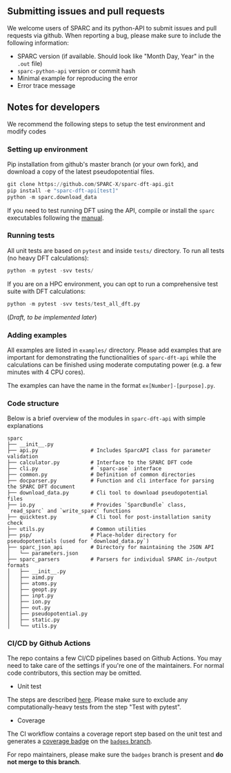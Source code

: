 ## Submitting issues and pull requests
We welcome users of SPARC and its python-API to submit issues and pull requests via github.
When reporting a bug, please make sure to include the following information:

- SPARC version (if available. Should look like "Month Day, Year" in the `.out` file)
- `sparc-python-api` version or commit hash
- Minimal example for reproducing the error
- Error trace message

## Notes for developers

We recommend the following steps to setup the test environment and modify codes

### Setting up environment

Pip installation from github's master branch (or your own fork), and download
a copy of the latest pseudopotential files.

```python
git clone https://github.com/SPARC-X/sparc-dft-api.git
pip install -e "sparc-dft-api[test]"
python -m sparc.download_data
```

If you need to test running DFT using the API, compile or install the `sparc` executables following the [manual](https://github.com/SPARC-X/SPARC/blob/master/README.md).


### Running tests

All unit tests are based on `pytest` and inside `tests/` directory.
To run all tests (no heavy DFT calculations):
```python
python -m pytest -svv tests/
```

If you are on a HPC environment, you can opt to run a comprehensive test suite with DFT calculations:
```python
python -m pytest -svv tests/test_all_dft.py
```

(*Draft, to be implemented later*)

### Adding examples

All examples are listed in `examples/` directory. Please add examples that are important
for demonstrating the functionalities of `sparc-dft-api` while the calculations can be
finished using moderate computating power (e.g. a few minutes with 4 CPU cores).

The examples can have the name in the format `ex[Number]-[purpose].py`.

### Code structure

Below is a brief overview of the modules in `sparc-dft-api` with simple explanations
```
sparc
├── __init__.py
├── api.py                 # Includes SparcAPI class for parameter validation
├── calculator.py          # Interface to the SPARC DFT code
├── cli.py                 # `sparc-ase` interface
├── common.py              # Definition of common directories
├── docparser.py           # Function and cli interface for parsing the SPARC DFT document
├── download_data.py       # Cli tool to download pseudopotential files
├── io.py                  # Provides `SparcBundle` class, `read_sparc` and `write_sparc` functions
├── quicktest.py           # Cli tool for post-installation sanity check
├── utils.py               # Common utilities
├── psp/                   # Place-holder directory for pseudopotentials (used for `download_data.py`)
├── sparc_json_api         # Directory for maintaining the JSON API
│   └── parameters.json
├── sparc_parsers          # Parsers for individual SPARC in-/output formats
│   ├── __init__.py
│   ├── aimd.py
│   ├── atoms.py
│   ├── geopt.py
│   ├── inpt.py
│   ├── ion.py
│   ├── out.py
│   ├── pseudopotential.py
│   ├── static.py
│   └── utils.py
```

### CI/CD by Github Actions

The repo contains a few CI/CD pipelines based on Github Actions. You
may need to take care of the settings if you're one of the
maintainers. For normal code contributors, this section may be
omitted.

- Unit test

The steps are described [here](.github/workflows/installation_test.yml).
Please make sure to exclude any computationally-heavy tests from the step "Test with pytest".

- Coverage

The CI workflow contains a coverage report step based on the unit test
and generates a [coverage
badge](https://github.com/SPARC-X/sparc-dft-api/blob/badges/badges/coverage.svg)
on the [`badges`
branch](https://github.com/SPARC-X/sparc-dft-api/tree/badges).

For repo maintainers, please make sure the `badges` branch is present and **do not merge to this branch**.

